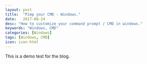 ```yaml
---
layout: post
title:  "Pimp your CMD - Windows."
date:   2017-08-24
desc: "How to customize your command prompt / CMD in windows."
keywords: "Windows, CMD"
categories: [Windows]
tags: [Windows, CMD]
icon: icon-html
---
```


This is a demo test for the blog.
